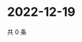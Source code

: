 # 2022-12-19

共 0 条

<!-- BEGIN WEIBO -->
<!-- 最后更新时间 Mon Dec 19 2022 07:00:38 GMT+0800 (China Standard Time) -->

<!-- END WEIBO -->
